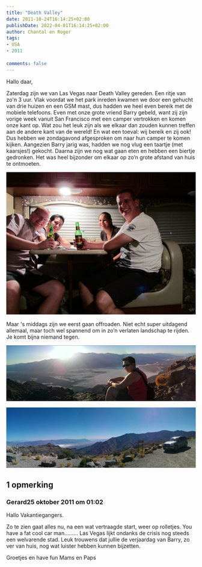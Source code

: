 ```yaml
---
title: "Death Valley"
date: 2011-10-24T16:14:25+02:00
publishDate: 2022-04-01T16:14:25+02:00
author: Chantal en Roger
tags:
- USA
- 2011

comments: false
---
```


Hallo daar,

Zaterdag zijn we van Las Vegas naar Death Valley gereden. Een ritje van zo'n 3 uur. Vlak voordat we het park inreden kwamen we door een gehucht van drie huizen en een GSM mast, dus hadden we heel even bereik met de mobiele telefoons. Even met onze grote vriend Barry gebeld, want zij zijn vorige week vanuit San Francisco met een camper vertrokken en komen onze kant op. Wat zou het leuk zijn als we elkaar dan zouden kunnen treffen aan de andere kant van de wereld! En wat een toeval: wij bereik en zij ook! Dus hebben we zondagavond afgesproken om naar hun camper te komen kijken. Aangezien Barry jarig was, hadden we nog vlug een taartje (met kaarsjes!) gekocht. Daarna zijn we nog wat gaan eten en hebben een biertje gedronken. Het was heel bijzonder om elkaar op zo’n grote afstand van huis te ontmoeten.

![IMG_1787](./images/IMG_1787[3].jpg)

Maar 's middags zijn we eerst gaan offroaden. Niet echt super uitdagend allemaal, maar toch wel spannend om in zo’n verlaten landschap te rijden. Je komt bijna niemand tegen.

![HTC_000010](./images/HTC_000010[4].jpg)

![HTC_000013](./images/HTC_000013[4].jpg)

## 1 opmerking

### Gerard25 oktober 2011 om 01:02

Hallo Vakantiegangers.

Zo te zien gaat alles nu, na een wat vertraagde start, weer op rolletjes.
You have a fat cool car man.........
Las Vegas lijkt ondanks de crisis nog steeds een welvarende stad.
Leuk trouwens dat jullie de verjaardag van Barry, zo ver van huis, nog wat luister hebben kunnen bijzetten.

Groetjes en have fun
Mams en Paps
